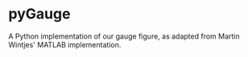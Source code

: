 pyGauge
=======

A Python implementation of our gauge figure, as adapted from Martin Wintjes' MATLAB implementation.


